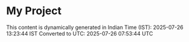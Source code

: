 # My Project

This content is dynamically generated in Indian Time (IST): 2025-07-26 13:23:44 IST
Converted to UTC: 2025-07-26 07:53:44 UTC
